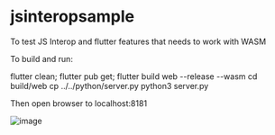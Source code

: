 # jsinteropsample

To test JS Interop and flutter features that needs to work with WASM

To build and run:

flutter clean; flutter pub get; flutter build web --release --wasm
cd build/web
cp ../../python/server.py
python3 server.py

Then open browser to localhost:8181

![image](https://github.com/user-attachments/assets/3df2f8e7-cad6-494e-bd17-3e1ee2c9f2de)

